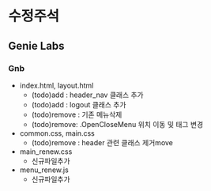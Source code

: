# 수정주석

## Genie Labs
### Gnb 
- index.html, layout.html
  * (todo)add : header_nav 클래스 추가
  * (todo)add : logout 클래스 추가
  * (todo)remove : 기존 메뉴삭제
  * (todo)remove: .OpenCloseMenu 위치 이동 및 태그 변경
- common.css, main.css
  * (todo)remove : header 관련 클래스 제거move 
- main_renew.css
  * 신규파일추가
- menu_renew.js
  * 신규파일추가